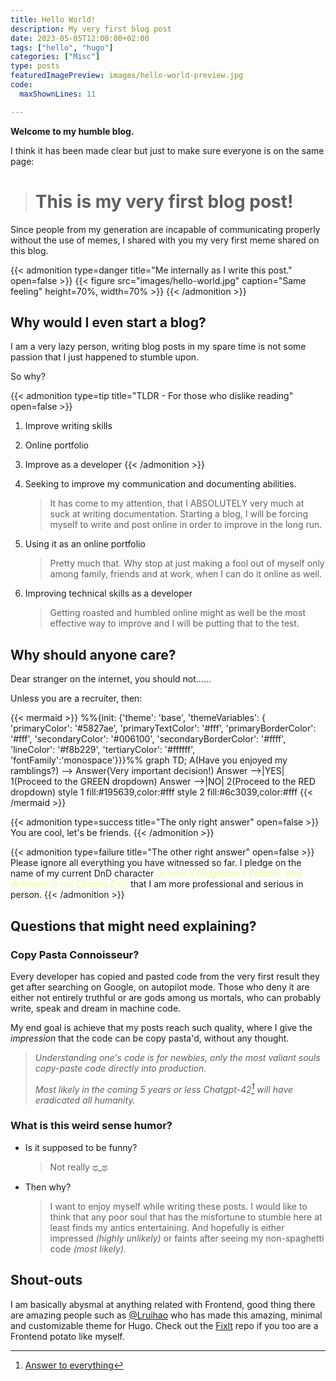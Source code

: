 ```yaml
---
title: Hello World!
description: My very first blog post
date: 2023-05-05T12:00:00+02:00
tags: ["hello", "hugo"]
categories: ["Misc"]
type: posts
featuredImagePreview: images/hello-world-preview.jpg
code:
  maxShownLines: 11

---
```


**Welcome to my humble blog.**
<!--more-->

I think it has been made clear but just to make sure everyone is on the same page: 

> # This is my very first blog post!

Since people from my generation are incapable of communicating properly without the use of memes, I shared with you my very first meme shared on this blog.

{{< admonition type=danger title="Me internally as I write this post."  open=false >}}
{{< figure src="images/hello-world.jpg" caption="Same feeling" height=70%, width=70% >}}
{{< /admonition >}}

## Why would I even start a blog?
I am a very lazy person, writing blog posts in my spare time is not some passion that I just happened to stumble upon.

So why?

{{< admonition type=tip title="TLDR - For those who dislike reading" open=false >}}
1. Improve writing skills
2. Online portfolio
3. Improve as a developer
{{< /admonition >}}

  1. Seeking to improve my communication and documenting abilities. 
      > It has come to my attention, that I ABSOLUTELY very much at suck at writing documentation. Starting a blog, I will be forcing myself to write and post online in order to improve in the long run.

  2. Using it as an online portfolio
      > Pretty much that. Why stop at just making a fool out of myself only among family, friends and at work, when I can do it online as well.

  3. Improving technical skills as a developer
      > Getting roasted and humbled online might as well be the most effective way to improve and I will be putting that to the test.

## Why should anyone care?
Dear stranger on the internet, you should not...... 

Unless you are a recruiter, then:

{{< mermaid >}}
%%{init: {'theme': 'base',
  'themeVariables': {
    'primaryColor': '#5827ae',
    'primaryTextColor': '#fff',
    'primaryBorderColor': '#fff',
    'secondaryColor': '#006100',
    'secondaryBorderColor': '#ffff',
    'lineColor': '#f8b229',
    'tertiaryColor': '#ffffff',
    'fontFamily':'monospace'}}}%%
graph TD;
    A(Have you enjoyed my ramblings?) --> Answer(Very important decision!)
    Answer -->|YES| 1(Proceed to the GREEN dropdown)
    Answer -->|NO| 2(Proceed to the RED dropdown)
    style 1 fill:#195639,color:#fff
    style 2 fill:#6c3039,color:#fff
{{< /mermaid >}}

{{< admonition type=success title="The only right answer"  open=false >}}
You are cool, let's be friends.
{{< /admonition >}}

{{< admonition type=failure title="The other right answer"  open=false >}}
Please ignore all everything you have witnessed so far. I pledge on the name of my current DnD character <span style="color:#f1fa8c">(_a level 8 Dragonborn Paladin, who definitely is not Chaotic Evil_)</span> that I am more professional and serious in person.
{{< /admonition >}}

## Questions that might need explaining?

### Copy Pasta Connoisseur?
Every developer has copied and pasted code from the very first result they get after searching on Google, on autopilot mode. Those who deny it are either not entirely truthful or are gods among us mortals, who can probably write, speak and dream in machine code.

My end goal is achieve that my posts reach such quality, where I give the *impression* that the code can be copy pasta'd, without any thought.  

> *Understanding one's code is for newbies, only the most valiant souls copy-paste code directly into production*. 
> 
> *Most likely in the coming 5 years or less Chatgpt-42[^1] will have eradicated all humanity.*

### What is this weird sense humor?
- Is it supposed to be funny? 
  > Not really ಥ_ಥ

- Then why?
  > I want to enjoy myself while writing these posts. I would like to think that any poor soul that has the misfortune to stumble here at least finds my antics entertaining. And hopefully is either impressed *(highly unlikely)* or faints after seeing my non-spaghetti code *(most likely)*. 


## Shout-outs
I am basically abysmal at anything related with Frontend, good thing there are amazing people such as [@Lruihao](https://github.com/Lruihao) who has made this amazing, minimal and customizable theme for Hugo. Check out the [Fixlt](https://github.com/hugo-fixit/FixIt) repo if you too are a Frontend potato like myself.

[comment]: <> (Foot Notes)

[^1]: [Answer to everything](https://en.wikipedia.org/wiki/Phrases_from_The_Hitchhiker%27s_Guide_to_the_Galaxy)